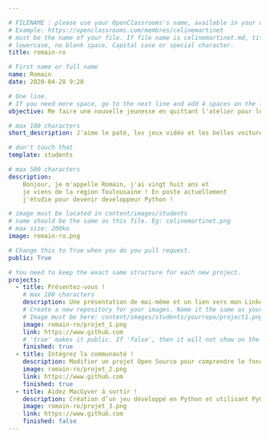 ```yaml
---

# FILENAME : please use your OpenClassrooms's name, available in your url.
# Example: https://openclassrooms.com/membres/celinemartinet
# must be the name of your file. If file name is celinemartinet.md, title is celinemartinet.
# lowercase, no blank space, Capital case or special character.
title: romain-ro

# First name or full name
name: Romain
date: 2020-04-28 9:20

# One line.
# If you need more space, go to the next line and add 4 spaces on the left, as in 'description'.
objective: Me faire une nouvelle jeunesse en quittant l'atelier pour le digital.

# max 100 characters
short_description: J'aime le paté, les jeux vidéo et les belles voitures !

# don't touch that
template: students

# max 500 characters
description:
    Bonjour, je m'appelle Romain, j'ai vingt huit ans et 
	je viens de la région Toulousaine ! En poste actuellement
	j'étudie pour devenir developpeur Python !

# image must be located in content/images/students
# name should be the same as this file. Eg: celinemartinet.png
# max size: 200ko
image: romain-ro.png

# Change this to True when you do you pull request.
public: True

# You need to keep the exact same structure for each new project.
projects:
  - title: Présentez-vous !
    # max 100 characters
    description: Une présentation de moi-même et un lien vers mon LinkedIn.
    # Create a new repository for your images. Name it the same as your nickname and profile picture.
    # Image must be here: content/images/students/yourrepo/project1.png
    image: romain-ro/projet_1.png
    link: https://www.github.com
    # 'true' makes it public. If 'false', then it will not show on the website.
    finished: true
  - title: Intégrez la communauté !
    description: Modifier un projet Open Source pour comprendre le fonctionnement de Git, de Github et des pull requests.
    image: romain-ro/projet_2.png
    link: https://www.github.com
    finished: true
  - title: Aidez MacGyver à sortir !
    description: Création d’un jeu développé en Python et utilisant PyGame.
    image: romain-ro/projet_3.png
    link: https://www.github.com
    finished: false
---
```

